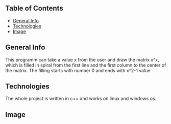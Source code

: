 ## Table of Contents
* [General Info](#general-info)
* [Technologies](#technologies)
* [Image](#image)

## General Info
This programm can take a value x from the user and draw the matrix x^x, which is filled in spiral from the first line and the first column
to the center of the matrix. The filling starts with number 0 and ends with x^2-1 value

## Technologies
The whole project is written in c++ and works on linux and windows os.

## Image

